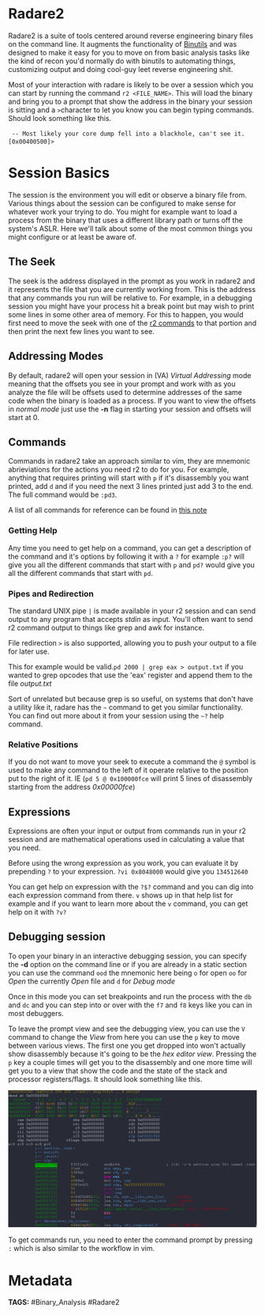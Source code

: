 # Radare2
Radare2 is a suite of tools centered around reverse engineering binary files on the command line. It augments the functionality of [Binutils](Binutils.md) and was designed to make it easy for you to move on from basic analysis tasks like the kind of recon you'd normally do with binutils to automating things, customizing output and doing cool-guy leet reverse engineering shit.

Most of your interaction with radare is likely to be over a session which you can start by running the command ```r2 <FILE_NAME>```. This will load the binary and bring you to a prompt that show the address in the binary your session is sitting and a ```>```character to let you know you can begin typing commands. Should look something like this. 
```output
 -- Most likely your core dump fell into a blackhole, can't see it.
[0x00400500]>
```
# Session Basics
The session is the environment you will edit or observe a binary file from. Various things about the session can be configured to make sense for whatever work your trying to do. You might for example want to load a process from the binary that uses a different library path or turns off the system's ASLR. Here we'll talk about some of the most common things you might configure or at least be aware of.

## The Seek
The seek is the address displayed in the prompt as you work in radare2 and it represents the file that you are currently working from. This is the address that any commands you run will be relative to. For example, in a debugging session you might have your process hit a break point but may wish to print some lines in some other area of memory. For this to happen, you would first need to move the seek with one of the [r2 commands](r2%20commands.md#Seek%20Commands) to that portion and then print the next few lines you want to see.

## Addressing Modes
By default, radare2 will open your session in (VA) _Virtual Addressing_ mode meaning that the offsets you see in your prompt and work with as you analyze the file will be offsets used to determine addresses of the same code when the binary is loaded as a process. If you want to view the offsets in _normal mode_ just use the **-n** flag in starting your session and offsets will start at 0.

## Commands
Commands in radare2 take an approach similar to vim, they are mnemonic abrieviations for the actions you need r2 to do for you. For example, anything that requires printing will start with `p` if it's disassembly you want printed, add `d` and if you need the next 3 lines printed just add 3 to the end. The full command would be `:pd3`.

A list of all commands for reference can be found in [this note](r2%20commands.md)

### Getting Help
Any time you need to get help on a command, you can get a description of the command and it's options by following it with a `?` for example `:p?` will give you all the different commands that start with `p` and `pd?` would give you all the different commands that start with `pd`.

### Pipes and Redirection
The standard UNIX pipe `|` is made available in your r2 session and can send output to any program that accepts _stdin_ as input. You'll often want to send r2 command output to things like grep and awk for instance.

File redirection `>` is also supported, allowing you to push your output to a file for later use.

This for example would be valid.`pd 2000 | grep eax > output.txt` 
if you wanted to grep opcodes that use the 'eax' register and append them to the file _output.txt_

Sort of unrelated but because grep is so useful, on systems that don't have a utility like it, radare has the `~` command to get you similar functionality. You can find out more about it from your session using the `~?` help command.

### Relative Positions
If you do not want to move your seek to execute a command the `@` symbol is used to make any command to the left of it operate relative to the position put to the right of it. IE (`pd 5 @ 0x100000fce` will print 5 lines of disassembly starting from the address _0x00000fce_)

## Expressions
Expressions are often your input or output from commands run in your r2 session and are mathematical operations used in calculating a value that you need.

Before using the wrong expression as you work, you can evaluate it by prepending `?` to your expression. ```?vi 0x8048000``` would give you ```134512640```

You can get help on expression with the `?$?` command and you can dig into each expression command from there. `v` shows up in that help list for example and if you want to learn more about the `v` command, you can get help on it with `?v?`

## Debugging session
To open your binary in an interactive debugging session, you can specify the **-d** option on the command line or if you are already in a static section you can use the command `ood` the mnemonic here being `o` for open `oo` for _Open_ the currently _Open_ file and `d` for _Debug mode_

Once in this mode you can set breakpoints and run the process with the `db` and `dc` and you can step into or over with the `f7` and `f8` keys like you can in most debuggers.

To leave the prompt view and see the debugging view, you can use the `V` command to change the _View_ from here you can use the `p` key to move between various views. The first one you get dropped into won't actually show disassembly because it's going to be the _hex editor view_. Pressing the `p` key a couple times will get you to the disassembly and one more time will get you to a view that show the code and the state of the stack and processor registers/flags. It should look something like this.

![](../Images/Pasted%20image%2020210923125705.png)

To get commands run, you need to enter the command prompt by pressing `:` which is also similar to the workflow in vim.

# Metadata
**TAGS:** #Binary_Analysis #Radare2